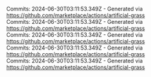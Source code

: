 Commits: 2024-06-30T03:11:53.349Z - Generated via https://github.com/marketplace/actions/artificial-grass
<br>
Commits: 2024-06-30T03:11:53.349Z - Generated via https://github.com/marketplace/actions/artificial-grass
<br>
Commits: 2024-06-30T03:11:53.349Z - Generated via https://github.com/marketplace/actions/artificial-grass
<br>
Commits: 2024-06-30T03:11:53.349Z - Generated via https://github.com/marketplace/actions/artificial-grass
<br>
Commits: 2024-06-30T03:11:53.349Z - Generated via https://github.com/marketplace/actions/artificial-grass
<br>
